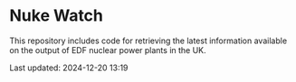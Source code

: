 # Nuke Watch

This repository includes code for retrieving the latest information available on the output of EDF nuclear power plants in the UK.

Last updated: 2024-12-20 13:19